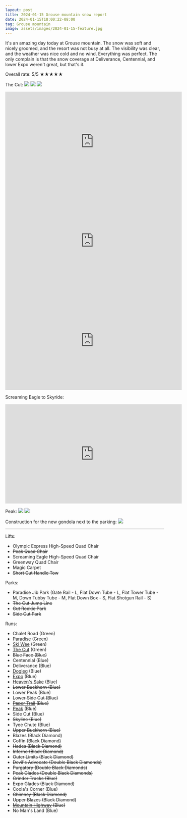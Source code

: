 ```yaml
---
layout: post
title: 2024-01-15 Grouse mountain snow report
date: 2024-01-15T18:00:22-08:00
tag: Grouse mountain
image: assets/images/2024-01-15-feature.jpg
---
```


It's an amazing day today at Grouse mountain. The snow was soft and nicely groomed, and the resort was not busy at all. The visibility was clear, and the weather was nice cold and no wind. Everything was perfect. The only complain is that the snow coverage at Deliverance, Centennial, and lower Expo weren't great, but that's it.

Overall rate: 5/5 ★★★★★

The Cut:
![](/assets/images/2024-01-15-the-cut.jpg)
![](/assets/images/2024-01-15-the-cut-2.jpg)
![](/assets/images/2024-01-15-the-cut-3.jpg)

<iframe width="560" height="315" src="https://www.youtube.com/embed/aLMh7bGGUg4?si=GBIoVaZS0105T3eA" title="YouTube video player" frameborder="0" allow="accelerometer; autoplay; clipboard-write; encrypted-media; gyroscope; picture-in-picture; web-share" allowfullscreen></iframe>

<iframe width="560" height="315" src="https://www.youtube.com/embed/3sMVxJwx59w?si=b5ktel4ITTloj8Ga" title="YouTube video player" frameborder="0" allow="accelerometer; autoplay; clipboard-write; encrypted-media; gyroscope; picture-in-picture; web-share" allowfullscreen></iframe>

<iframe width="560" height="315" src="https://www.youtube.com/embed/tNsIl2jwsU4?si=nYKJz0UJszJpEjCE" title="YouTube video player" frameborder="0" allow="accelerometer; autoplay; clipboard-write; encrypted-media; gyroscope; picture-in-picture; web-share" allowfullscreen></iframe>

Screaming Eagle to Skyride:
<iframe width="560" height="315" src="https://www.youtube.com/embed/F58_dRdQxr4?si=op_GjVl5wrxvAaTu" title="YouTube video player" frameborder="0" allow="accelerometer; autoplay; clipboard-write; encrypted-media; gyroscope; picture-in-picture; web-share" allowfullscreen></iframe>

Peak:
![](/assets/images/2024-01-15-peak.jpg)
![](/assets/images/2024-01-15-experts-only.jpg)

Construction for the new gondola next to the parking:
![](/assets/images/2024-01-15-construction-for-the-new-gondola.jpg)

---

Lifts:

* Olympic Express High-Speed Quad Chair
* <del>Peak Quad Chair</del>
* Screaming Eagle High-Speed Quad Chair
* Greenway Quad Chair
* Magic Carpet
* <del>Short Cut Handle Tow</del>

Parks:

* Paradise Jib Park (Gate Rail - L, Flat Down Tube - L, Flat Tower Tube - M, Down Tubby Tube -  M, Flat Down Box - S, Flat Shotgun Rail - S)
* <del>The Cut Jump Line</del>
* <del>Cut Rookie Park</del>
* <del>Side Cut Park</del>

Runs:

* Chalet Road (Green)
* [Paradise](/grouse/paradise) (Green)
* [Ski Wee](/magic-carpet/) (Green)
* [The Cut](/grouse/the-cut/) (Green)
* <del>Blue Face (Blue)</del>
* Centennial (Blue)
* Deliverance (Blue)
* [Dogleg](/dogleg/) (Blue)
* [Expo](/grouse/expo/) (Blue)
* [Heaven's Sake](/heavens-sake/) (Blue)
* <del>Lower Buckhorn (Blue)</del>
* Lower Peak (Blue)
* <del>Lower Side Cut (Blue)</del>
* <del>[Paper Trail](/paper-trail/) (Blue)</del>
* [Peak](/grouse/peak/) (Blue)
* Side Cut (Blue)
* <del>Skyline (Blue)</del>
* Tyee Chute (Blue)
* <del>Upper Buckhorn (Blue)</del>
* Blazes (Black Diamond)
* <del>Coffin (Black Diamond)</del>
* <del>Hades (Black Diamond)</del>
* <del>Inferno (Black Diamond)</del>
* <del>Outer Limits (Black Diamond)</del>
* <del>Devil's Advocate (Double Black Diamonds)</del>
* <del>Purgatory (Double Black Diamonds)</del>
* <del>Peak Glades (Double Black Diamonds)</del>
* <del>Grinder Tracks (Blue)</del>
* <del>Expo Glades (Black Diamond)</del>
* Coola's Corner (Blue)
* <del>Chimney (Black Diamond)</del>
* <del>Upper Blazes (Black Diamond)</del>
* <del>[Mountain Highway](/grouse/mountain-highway/) (Blue)</del>
* No Man's Land (Blue)


